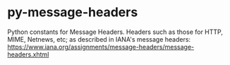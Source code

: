 # py-message-headers
Python constants for Message Headers. Headers such as those for HTTP, MIME, Netnews, etc; as described in IANA's message headers: https://www.iana.org/assignments/message-headers/message-headers.xhtml

